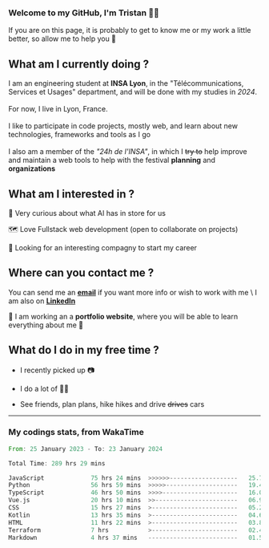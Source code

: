 ### Welcome to my GitHub, I'm Tristan 👨‍💻

If you are on this page, it is probably to get to know me or my work a little better, so allow me to help you 💁

## What am I currently doing ?

I am an engineering student at **INSA Lyon**, in the "Télécommunications, Services et Usages" department, and will be done with my studies in *2024*. \
\
For now, I live in Lyon, France. \
\
I like to participate in code projects, mostly web, and learn about new technologies, frameworks and tools as I go
\
\
I also am a member of the *"24h de l'INSA"*, in which I ~~try to~~  help improve and maintain a web tools to help with the festival **planning** and **organizations**

## What am I interested in ?
   
   🤖 Very curious about what AI has in store for us
   
   🗺️ Love Fullstack web development (open to collaborate on projects)

   🤔 Looking for an interesting compagny to start my career

## Where can you contact me ?

You can send me an **[email](mailto:tristan.dve@gmail.com)** if you want more info or wish to work with me \\
I am also on **[LinkedIn](https://www.linkedin.com/in/tristan-devin/)**

🚧 I am working an a **portfolio website**, where you will be able to learn everything about me 🚧

## What do I do in my free time ?

 - I recently picked up 📷
   
 - I do a lot of 🧗‍♂️
   
 - See friends, plan plans, hike hikes and drive ~~drives~~ cars

---
### My codings stats, from WakaTime

<!--START_SECTION:waka-->

```rust
From: 25 January 2023 - To: 23 January 2024

Total Time: 289 hrs 29 mins

JavaScript             75 hrs 24 mins  >>>>>>-------------------   25.78 %
Python                 56 hrs 59 mins  >>>>>--------------------   19.49 %
TypeScript             46 hrs 50 mins  >>>>---------------------   16.01 %
Vue.js                 20 hrs 10 mins  >>-----------------------   06.90 %
CSS                    15 hrs 27 mins  >------------------------   05.29 %
Kotlin                 13 hrs 35 mins  >------------------------   04.65 %
HTML                   11 hrs 22 mins  >------------------------   03.89 %
Terraform              7 hrs           >------------------------   02.40 %
Markdown               4 hrs 37 mins   -------------------------   01.58 %
```

<!--END_SECTION:waka-->
